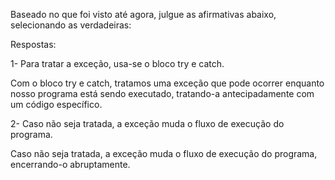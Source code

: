 Baseado no que foi visto até agora, julgue as afirmativas abaixo, selecionando as verdadeiras:

Respostas:

1- Para tratar a exceção, usa-se o bloco try e catch.


Com o bloco try e catch, tratamos uma exceção que pode ocorrer enquanto nosso programa está sendo executado, tratando-a antecipadamente com um código específico.


2- Caso não seja tratada, a exceção muda o fluxo de execução do programa.

Caso não seja tratada, a exceção muda o fluxo de execução do programa, encerrando-o abruptamente.